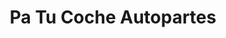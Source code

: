 ---
title: "Pa Tu Coche Autopartes"
url: /barrios-unidos/pa-tu-coche-autopartes/
shop: piezas de automóviles
---